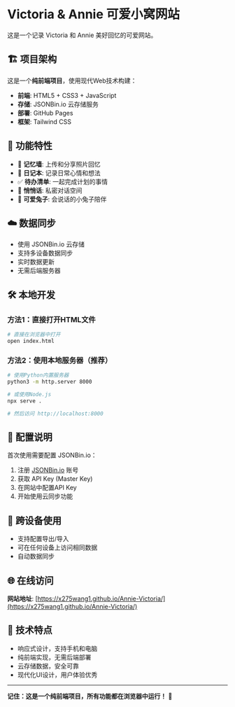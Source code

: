 # Victoria & Annie 可爱小窝网站

这是一个记录 Victoria 和 Annie 美好回忆的可爱网站。

## 🏗️ 项目架构

这是一个**纯前端项目**，使用现代Web技术构建：

- **前端**: HTML5 + CSS3 + JavaScript
- **存储**: JSONBin.io 云存储服务
- **部署**: GitHub Pages
- **框架**: Tailwind CSS

## 🚀 功能特性

- 📸 **记忆墙**: 上传和分享照片回忆
- 📖 **日记本**: 记录日常心情和想法  
- ✅ **待办清单**: 一起完成计划的事情
- 💬 **悄悄话**: 私密对话空间
- 🐰 **可爱兔子**: 会说话的小兔子陪伴

## ☁️ 数据同步

- 使用 JSONBin.io 云存储
- 支持多设备数据同步
- 实时数据更新
- 无需后端服务器

## 🛠️ 本地开发

### 方法1：直接打开HTML文件
```bash
# 直接在浏览器中打开
open index.html
```

### 方法2：使用本地服务器（推荐）
```bash
# 使用Python内置服务器
python3 -m http.server 8000

# 或使用Node.js
npx serve .

# 然后访问 http://localhost:8000
```

## 🔧 配置说明

首次使用需要配置 JSONBin.io：

1. 注册 [JSONBin.io](https://jsonbin.io) 账号
2. 获取 API Key (Master Key)
3. 在网站中配置API Key
4. 开始使用云同步功能

## 📱 跨设备使用

- 支持配置导出/导入
- 可在任何设备上访问相同数据
- 自动数据同步

## 🌐 在线访问

**网站地址**: [https://x275wang1.github.io/Annie-Victoria/](https://x275wang1.github.io/Annie-Victoria/)

## 📝 技术特点

- 响应式设计，支持手机和电脑
- 纯前端实现，无需后端部署
- 云存储数据，安全可靠
- 现代化UI设计，用户体验优秀

---

**记住：这是一个纯前端项目，所有功能都在浏览器中运行！** 🎉

